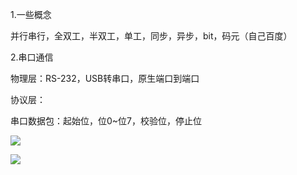 1.一些概念

并行串行，全双工，半双工，单工，同步，异步，bit，码元（自己百度）

2.串口通信

物理层：RS-232，USB转串口，原生端口到端口

协议层：

串口数据包：起始位，位0~位7，校验位，停止位

![](https://i.loli.net/2021/04/23/r7nUQCBF3LeSO4Y.png#alt=img)

![](https://i.loli.net/2021/04/23/RhvG1eu72kQ3KrT.png#alt=img)
